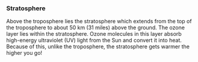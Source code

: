 ### Stratosphere
Above the troposphere lies the stratosphere which extends from the top of the troposphere to about 50 km (31 miles) above the ground. The ozone layer lies within the stratosphere. Ozone molecules in this layer absorb high-energy ultraviolet (UV) light from the Sun and convert it into heat. Because of this, unlike the troposphere, the stratosphere gets warmer the higher you go!  
